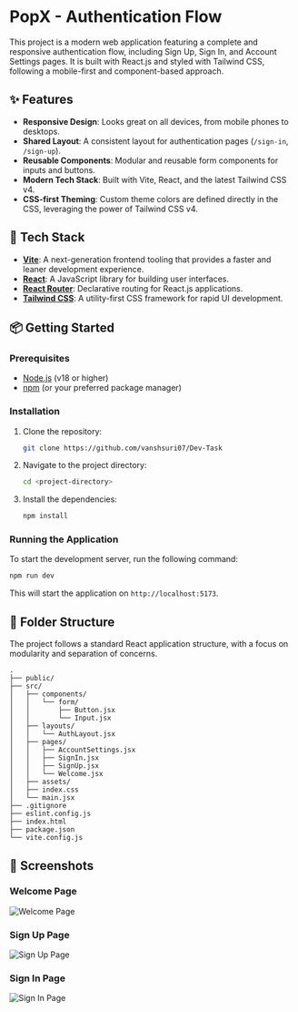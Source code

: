# PopX - Authentication Flow

This project is a modern web application featuring a complete and responsive authentication flow, including Sign Up, Sign In, and Account Settings pages. It is built with React.js and styled with Tailwind CSS, following a mobile-first and component-based approach.

## ✨ Features

-   **Responsive Design**: Looks great on all devices, from mobile phones to desktops.
-   **Shared Layout**: A consistent layout for authentication pages (`/sign-in`, `/sign-up`).
-   **Reusable Components**: Modular and reusable form components for inputs and buttons.
-   **Modern Tech Stack**: Built with Vite, React, and the latest Tailwind CSS v4.
-   **CSS-first Theming**: Custom theme colors are defined directly in the CSS, leveraging the power of Tailwind CSS v4.

## 🚀 Tech Stack

-   **[Vite](https://vitejs.dev/)**: A next-generation frontend tooling that provides a faster and leaner development experience.
-   **[React](https://react.dev/)**: A JavaScript library for building user interfaces.
-   **[React Router](https://reactrouter.com/)**: Declarative routing for React.js applications.
-   **[Tailwind CSS](https://tailwindcss.com/)**: A utility-first CSS framework for rapid UI development.

## 📦 Getting Started

### Prerequisites

-   [Node.js](https://nodejs.org/) (v18 or higher)
-   [npm](https://www.npmjs.com/) (or your preferred package manager)

### Installation

1.  Clone the repository:
    ```bash
    git clone https://github.com/vanshsuri07/Dev-Task
    ```
2.  Navigate to the project directory:
    ```bash
    cd <project-directory>
    ```
3.  Install the dependencies:
    ```bash
    npm install
    ```

### Running the Application

To start the development server, run the following command:

```bash
npm run dev
```

This will start the application on `http://localhost:5173`.

## 📂 Folder Structure

The project follows a standard React application structure, with a focus on modularity and separation of concerns.

```
.
├── public/
├── src/
│   ├── components/
│   │   └── form/
│   │       ├── Button.jsx
│   │       └── Input.jsx
│   ├── layouts/
│   │   └── AuthLayout.jsx
│   ├── pages/
│   │   ├── AccountSettings.jsx
│   │   ├── SignIn.jsx
│   │   ├── SignUp.jsx
│   │   └── Welcome.jsx
│   ├── assets/
│   ├── index.css
│   └── main.jsx
├── .gitignore
├── eslint.config.js
├── index.html
├── package.json
└── vite.config.js
```

## 📸 Screenshots

### Welcome Page

![Welcome Page](https://i.ibb.co/Rk7cwTBg/Screenshot-53.png)

### Sign Up Page

![Sign Up Page](https://i.ibb.co/yFK3b1rk/Screenshot-56.png)

### Sign In Page

![Sign In Page](https://i.ibb.co/zDs4nyX/Screenshot-58.png)


